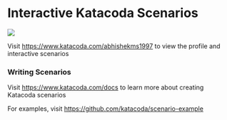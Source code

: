 # Interactive Katacoda Scenarios

[![](http://shields.katacoda.com/katacoda/abhishekms1997/count.svg)](https://www.katacoda.com/abhishekms1997 "Get your profile on Katacoda.com")

Visit https://www.katacoda.com/abhishekms1997 to view the profile and interactive scenarios

### Writing Scenarios
Visit https://www.katacoda.com/docs to learn more about creating Katacoda scenarios

For examples, visit https://github.com/katacoda/scenario-example
